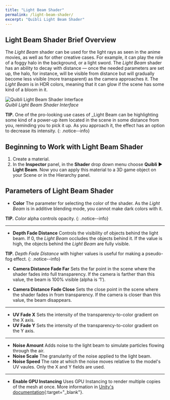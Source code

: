 ```yaml
---
title: "Light Beam Shader"
permalink: /light-beam-shader/
excerpt: "Quibli Light Beam Shader"
---
```


## Light Beam Shader Brief Overview

The _Light Beam_ shader can be used for the light rays as seen in the anime movies, as well as for other creative cases. For example, it can play the role of a foggy halo in the background, or a light sword.
The _Light Beam_ shader has an ability to decay with distance — once the needed parameters are set up, the halo, for instance, will be visible from distance but will gradually become less visible (more transparent) as the camera approaches it.
The _Light Beam_ is in HDR colors, meaning that it can glow if the scene has some kind of a bloom in it.

![Quibli Light Beam Shader Interface](/quibli-doc/assets/images/manual_images/quibli_light_beam_shader_interface.png)  
*Quibli Light Beam Shader Interface*

**TIP.** One of the pro-looking use cases of _Light Beam can be highlighting some kind of a power-up item located in the scene in some distance from you, reminding you to pick it up. As you approach it, the effect has an option to decrease its intensity.
{: .notice--info}

## Beginning to Work with Light Beam Shader

1. Create a material.
1. In the **Inspector** panel, in the **Shader** drop down menu choose **Quibli** ▶︎ **Light Beam**.
Now you can apply this material to a 3D game object on your Scene or in the Hierarchy panel.

## Parameters of Light Beam Shader

- **Color** The parameter for selecting the color of the shader. As the _Light Beam_ is in additive blending mode, you cannot make dark colors with it.

**TIP.** _Color_ alpha controls opacity.
{: .notice--info}

---

- **Depth Fade Distance** Controls the visibility of objects behind the light beam. If 0, the _Light Beam_ occludes the objects behind it. If the value is high, the objects behind the _Light Beam_ are fully visible.

**TIP.** _Depth Fade Distance_ with higher values is useful for making a pseudo-fog effect.
{: .notice--info}

- **Camera Distance Fade Far** Sets the far point in the scene where the shader fades into full transparency.  If the camera is farther than this value, the beam is 100% visible (alpha is ‘1’).

- **Camera Distance Fade Close** Sets the close point in the scene where the shader fades in from transparency. If the camera is closer than this value, the beam disappears.

---

- **UV Fade X** Sets the intensity of the transparency-to-color gradient on the X axis.
- **UV Fade Y** Sets the intensity of the transparency-to-color gradient on the Y axis.

---

- **Noise Amount** Adds noise to the light beam to simulate particles flowing through the air.
- **Noise Scale** The granularity of the noise applied to the light beam.
- **Noise Speed** The rate at which the noise moves relative to the model's UV vaules. Only the X and Y fields are used.

---

- **Enable GPU Instancing** Uses GPU Instancing to render multiple copies of the mesh at once. More information in [Unity's documentation](https://docs.unity3d.com/Manual/GPUInstancing.html){:target="_blank"}.
